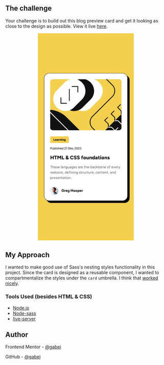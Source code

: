 ## The challenge
Your challenge is to build out this blog preview card and get it looking as close to the design as possible. View it live <a href="https://gabei.github.io/FEM__Blog-Preview-Card/">here</a>.

<p align="center">
<img width="300px" alt="A reference image of the page design." src="reference-image.jpg">
</p>

## My Approach
I wanted to make good use of Sass's nesting styles functionality in this project. Since the card is designed as a reusable component, I wanted to compartmentalize the styles under the `card` umbrella. I think that <a href="https://github.com/gabei/FEM__Blog-Preview-Card/blob/main/style/index.scss">worked nicely</a>.

### Tools Used (besides HTML & CSS)
- <a href="https://nodejs.org/en" target="_blank">Node.js</a>
- <a href="https://www.npmjs.com/package/node-sass" target="_blank">Node-sass</a>
- <a href="https://www.npmjs.com/package/live-server" target="_blank">live-server</a>

## Author
<p>Frontend Mentor - <a href="https://www.frontendmentor.io/profile/gabei">@gabei</a></p>
<p>GitHub - <a href="https://github.com/gabei">@gabei</a></p>



